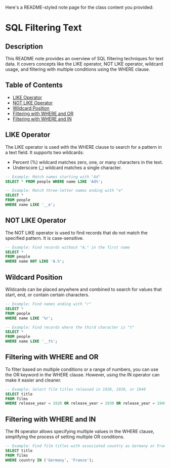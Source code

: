 Here's a README-styled note page for the class content you provided:

# SQL Filtering Text

## Description
This README note provides an overview of SQL filtering techniques for text data. It covers concepts like the LIKE operator, NOT LIKE operator, wildcard usage, and filtering with multiple conditions using the WHERE clause.

## Table of Contents
- [LIKE Operator](#like-operator)
- [NOT LIKE Operator](#not-like-operator)
- [Wildcard Position](#wildcard-position)
- [Filtering with WHERE and OR](#filtering-with-where-and-or)
- [Filtering with WHERE and IN](#filtering-with-where-and-in)

## LIKE Operator
The LIKE operator is used with the WHERE clause to search for a pattern in a text field. It supports two wildcards:
- Percent (%) wildcard matches zero, one, or many characters in the text.
- Underscore (_) wildcard matches a single character.

```sql
-- Example: Match names starting with "Ad"
SELECT * FROM people WHERE name LIKE 'Ad%';

-- Example: Match three-letter names ending with "e"
SELECT * 
FROM people 
WHERE name LIKE '__e';
```

## NOT LIKE Operator
The NOT LIKE operator is used to find records that do not match the specified pattern. It is case-sensitive.

```sql
-- Example: Find records without "A." in the first name
SELECT * 
FROM people 
WHERE name NOT LIKE 'A.%';
```

## Wildcard Position
Wildcards can be placed anywhere and combined to search for values that start, end, or contain certain characters.

```sql
-- Example: Find names ending with "r"
SELECT * 
FROM people 
WHERE name LIKE '%r';

-- Example: Find records where the third character is "t"
SELECT * 
FROM people 
WHERE name LIKE '__t%';
```

## Filtering with WHERE and OR
To filter based on multiple conditions or a range of numbers, you can use the OR keyword in the WHERE clause. However, using the IN operator can make it easier and cleaner.

```sql
-- Example: Select film titles released in 1920, 1930, or 1940
SELECT title 
FROM films 
WHERE release_year = 1920 OR release_year = 1930 OR release_year = 1940;
```

## Filtering with WHERE and IN
The IN operator allows specifying multiple values in the WHERE clause, simplifying the process of setting multiple OR conditions.

```sql
-- Example: Find film titles with associated country as Germany or France
SELECT title 
FROM films 
WHERE country IN ('Germany', 'France');
```


